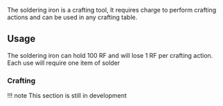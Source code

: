 The soldering iron is a crafting tool, It requires charge to perform crafting actions and can be used in any crafting table.

## Usage

The soldering iron can hold 100 RF and will lose 1 RF per crafting action. Each use will require one item of solder

### Crafting

!!! note
	This section is still in development